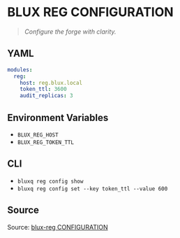 # BLUX REG CONFIGURATION

> *Configure the forge with clarity.*

## YAML
```yaml
modules:
  reg:
    host: reg.blux.local
    token_ttl: 3600
    audit_replicas: 3
```

## Environment Variables
- `BLUX_REG_HOST`
- `BLUX_REG_TOKEN_TTL`

## CLI
- `bluxq reg config show`
- `bluxq reg config set --key token_ttl --value 600`

## Source
Source: [blux-reg CONFIGURATION](https://github.com/Outer-Void/blux-reg)
